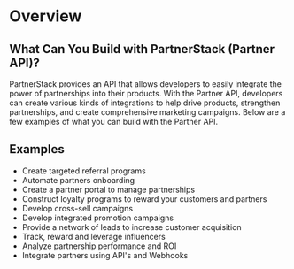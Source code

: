 # Overview

## What Can You Build with PartnerStack (Partner API)?

PartnerStack provides an API that allows developers to easily integrate the
power of partnerships into their products. With the Partner API, developers can
create various kinds of integrations to help drive products, strengthen
partnerships, and create comprehensive marketing campaigns. Below are a few
examples of what you can build with the Partner API.

## Examples

- Create targeted referral programs
- Automate partners onboarding
- Create a partner portal to manage partnerships
- Construct loyalty programs to reward your customers and partners
- Develop cross-sell campaigns
- Develop integrated promotion campaigns
- Provide a network of leads to increase customer acquisition
- Track, reward and leverage influencers
- Analyze partnership performance and ROI
- Integrate partners using API's and Webhooks
